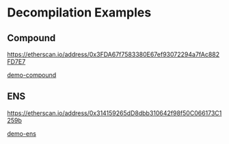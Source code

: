 # Decompilation Examples <!-- {docsify-ignore-all} -->

<!-- tabs:start -->

## **Compound**

<https://etherscan.io/address/0x3FDA67f7583380E67ef93072294a7fAc882FD7E7>

[demo-compound](./evm.html?c=0x3FDA67f7583380E67ef93072294a7fAc882FD7E7 ':include :type=iframe width=100% height=600px')

## **ENS**

<https://etherscan.io/address/0x314159265dD8dbb310642f98f50C066173C1259b>

[demo-ens](./evm.html?c=0x314159265dD8dbb310642f98f50C066173C1259b ':include :type=iframe width=100% height=600px')

<!-- tabs:end -->
